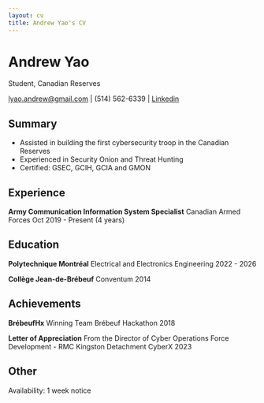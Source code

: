 ```yaml
---
layout: cv
title: Andrew Yao's CV
---
```

# Andrew Yao
Student, Canadian Reserves

<div id="webaddress">
<a href="lyao.andrew@gmail.com">lyao.andrew@gmail.com</a>
| (514) 562-6339 |
<a href="https://www.linkedin.com/in/andrew-yao-143711243"> Linkedin </a>
</div>


## Summary
- Assisted in building the first cybersecurity troop in the Canadian Reserves
- Experienced in Security Onion and Threat Hunting
- Certified: GSEC, GCIH, GCIA and GMON

## Experience
<b>Army Communication Information System Specialist</b>
Canadian Armed Forces
Oct 2019 - Present (4 years)

## Education


<b>Polytechnique Montréal</b>
Electrical and Electronics Engineering
2022 - 2026


<b>Collège Jean-de-Brébeuf</b>
Conventum 2014

## Achievements

<b>BrébeufHx</b>
Winning Team 
Brébeuf Hackathon 2018

<b>Letter of Appreciation</b>
From the Director of Cyber Operations Force Development - RMC Kingston Detachment
CyberX 2023

## Other

Availability: 1 week notice


<!-- ### Footer

Last updated: September 2023 -->


